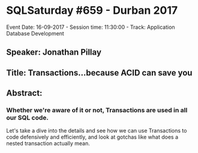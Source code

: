 # SQLSaturday #659 - Durban 2017
Event Date: 16-09-2017 - Session time: 11:30:00 - Track: Application  Database Development
## Speaker: Jonathan Pillay
## Title: Transactions...because ACID can save you
## Abstract:
### Whether we're aware of it or not, Transactions are used in all our SQL code.
Let's take a dive into the details and see how we can use Transactions to code defensively and efficiently, and look at gotchas like what does a nested transaction actually mean.
